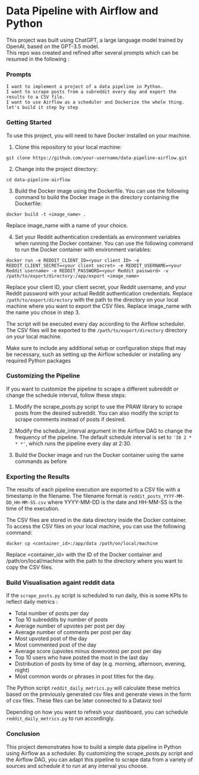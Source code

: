 # Data Pipeline with Airflow and Python

This project was built using ChatGPT, a large language model trained by OpenAI, based on the GPT-3.5 model.   
This repo was created and refined after several prompts which can be resumed in the following :

### Prompts  
```
I want to implement a project of a data pipeline in Python.   
I want to scrape posts from a subreddit every day and export the results to a CSV file.   
I want to use Airflow as a scheduler and Dockerize the whole thing. let's build it step by step
```

### Getting Started  
To use this project, you will need to have Docker installed on your machine.

1. Clone this repository to your local machine: 

```shell
git clone https://github.com/your-username/data-pipeline-airflow.git
```

2. Change into the project directory:

```shell
cd data-pipeline-airflow
```

3. Build the Docker image using the Dockerfile. You can use the following command to build the Docker image in the directory containing the Dockerfile:

```shell
docker build -t <image_name> .
```
Replace image_name with a name of your choice.

4. Set your Reddit authentication credentials as environment variables when running the Docker container. You can use the following command to run the Docker container with environment variables:
```shell
docker run -e REDDIT_CLIENT_ID=<your client ID> -e REDDIT_CLIENT_SECRET=<your client secret> -e REDDIT_USERNAME=<your Reddit username> -e REDDIT_PASSWORD=<your Reddit password> -v /path/to/export/directory:/app/export <image_name>
```

Replace your client ID, your client secret, your Reddit username, and your Reddit password with your actual Reddit authentication credentials. Replace ```/path/to/export/directory``` with the path to the directory on your local machine where you want to export the CSV files. Replace image_name with the name you chose in step 3.

The script will be executed every day according to the Airflow scheduler. The CSV files will be exported to the ```/path/to/export/directory``` directory on your local machine.
  
 Make sure to include any additional setup or configuration steps that may be necessary, such as setting up the Airflow scheduler or installing any required Python packages


### Customizing the Pipeline
If you want to customize the pipeline to scrape a different subreddit or change the schedule interval, follow these steps:

1. Modify the scrape_posts.py script to use the PRAW library to scrape posts from the desired subreddit. You can also modify the script to scrape comments instead of posts if desired.

2. Modify the schedule_interval argument in the Airflow DAG to change the frequency of the pipeline. The default schedule interval is set to ``` '30 2 * * *' ```, which runs the pipeline every day at 2:30.

4. Build the Docker image and run the Docker container using the same commands as before


### Exporting the Results
The results of each pipeline execution are exported to a CSV file with a timestamp in the filename. The filename format is ```reddit_posts_YYYY-MM-DD_HH-MM-SS.csv``` where YYYY-MM-DD is the date and HH-MM-SS is the time of the execution.

The CSV files are stored in the data directory inside the Docker container. To access the CSV files on your local machine, you can use the following command:


```shell
docker cp <container_id>:/app/data /path/on/local/machine
```
Replace <container_id> with the ID of the Docker container and /path/on/local/machine with the path to the directory where you want to copy the CSV files.


### Build Visualisation againt reddit data

If the ```scrape_posts.py``` script is scheduled to run daily, this is some KPIs to reflect daily metrics :

* Total number of posts per day
* Top 10 subreddits by number of posts
* Average number of upvotes per post per day
* Average number of comments per post per day
* Most upvoted post of the day
* Most commented post of the day
* Average score (upvotes minus downvotes) per post per day
* Top 10 users who have posted the most in the last day
* Distribution of posts by time of day (e.g. morning, afternoon, evening, night)
* Most common words or phrases in post titles for the day.

The Python script ```reddit_daily_metrics.py```  will calculate these metrics based on the previously generated csv files and generate views in the form of csv files. These files can be later connected to a Dataviz tool

Depending on how you want to refresh your dashboard, you can schedule ```reddit_daily_metrics.py``` to run accordingly.

### Conclusion
This project demonstrates how to build a simple data pipeline in Python using Airflow as a scheduler. By customizing the scrape_posts.py script and the Airflow DAG, you can adapt this pipeline to scrape data from a variety of sources and schedule it to run at any interval you choose.
